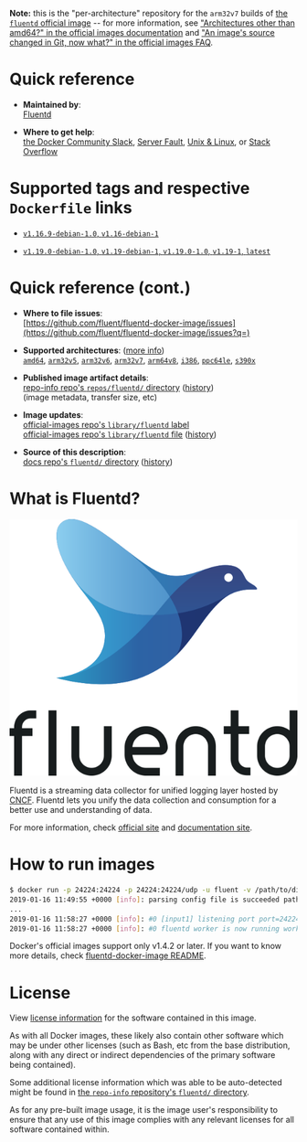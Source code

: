 <!--

********************************************************************************

WARNING:

    DO NOT EDIT "fluentd/README.md"

    IT IS AUTO-GENERATED

    (from the other files in "fluentd/" combined with a set of templates)

********************************************************************************

-->

**Note:** this is the "per-architecture" repository for the `arm32v7` builds of [the `fluentd` official image](https://hub.docker.com/_/fluentd) -- for more information, see ["Architectures other than amd64?" in the official images documentation](https://github.com/docker-library/official-images#architectures-other-than-amd64) and ["An image's source changed in Git, now what?" in the official images FAQ](https://github.com/docker-library/faq#an-images-source-changed-in-git-now-what).

# Quick reference

-	**Maintained by**:  
	[Fluentd](https://github.com/fluent/fluentd-docker-image)

-	**Where to get help**:  
	[the Docker Community Slack](https://dockr.ly/comm-slack), [Server Fault](https://serverfault.com/help/on-topic), [Unix & Linux](https://unix.stackexchange.com/help/on-topic), or [Stack Overflow](https://stackoverflow.com/help/on-topic)

# Supported tags and respective `Dockerfile` links

-	[`v1.16.9-debian-1.0`, `v1.16-debian-1`](https://github.com/fluent/fluentd-docker-image/blob/505a1af75b4a4adb40d576df7b18cebab853264e/v1.16/debian/Dockerfile)

-	[`v1.19.0-debian-1.0`, `v1.19-debian-1`, `v1.19.0-1.0`, `v1.19-1`, `latest`](https://github.com/fluent/fluentd-docker-image/blob/42a0afa30b3821482bce1ba8e67266d745619724/v1.19/debian/Dockerfile)

# Quick reference (cont.)

-	**Where to file issues**:  
	[https://github.com/fluent/fluentd-docker-image/issues](https://github.com/fluent/fluentd-docker-image/issues?q=)

-	**Supported architectures**: ([more info](https://github.com/docker-library/official-images#architectures-other-than-amd64))  
	[`amd64`](https://hub.docker.com/r/amd64/fluentd/), [`arm32v5`](https://hub.docker.com/r/arm32v5/fluentd/), [`arm32v6`](https://hub.docker.com/r/arm32v6/fluentd/), [`arm32v7`](https://hub.docker.com/r/arm32v7/fluentd/), [`arm64v8`](https://hub.docker.com/r/arm64v8/fluentd/), [`i386`](https://hub.docker.com/r/i386/fluentd/), [`ppc64le`](https://hub.docker.com/r/ppc64le/fluentd/), [`s390x`](https://hub.docker.com/r/s390x/fluentd/)

-	**Published image artifact details**:  
	[repo-info repo's `repos/fluentd/` directory](https://github.com/docker-library/repo-info/blob/master/repos/fluentd) ([history](https://github.com/docker-library/repo-info/commits/master/repos/fluentd))  
	(image metadata, transfer size, etc)

-	**Image updates**:  
	[official-images repo's `library/fluentd` label](https://github.com/docker-library/official-images/issues?q=label%3Alibrary%2Ffluentd)  
	[official-images repo's `library/fluentd` file](https://github.com/docker-library/official-images/blob/master/library/fluentd) ([history](https://github.com/docker-library/official-images/commits/master/library/fluentd))

-	**Source of this description**:  
	[docs repo's `fluentd/` directory](https://github.com/docker-library/docs/tree/master/fluentd) ([history](https://github.com/docker-library/docs/commits/master/fluentd))

# What is Fluentd?

![logo](https://raw.githubusercontent.com/docker-library/docs/23d5a64f3f38c1cad2557ded3d3d16388d9239cb/fluentd/logo.png)

Fluentd is a streaming data collector for unified logging layer hosted by [CNCF](https://www.cncf.io/project-faq/fluentd/). Fluentd lets you unify the data collection and consumption for a better use and understanding of data.

For more information, check [official site](https://www.fluentd.org/) and [documentation site](https://docs.fluentd.org/).

# How to run images

```bash
$ docker run -p 24224:24224 -p 24224:24224/udp -u fluent -v /path/to/dir:/fluentd/log arm32v7/fluentd
2019-01-16 11:49:55 +0000 [info]: parsing config file is succeeded path="/fluentd/etc/fluent.conf"
...
2019-01-16 11:58:27 +0000 [info]: #0 [input1] listening port port=24224 bind="0.0.0.0"
2019-01-16 11:58:27 +0000 [info]: #0 fluentd worker is now running worker = 0
```

Docker's official images support only v1.4.2 or later. If you want to know more details, check [fluentd-docker-image README](https://github.com/fluent/fluentd-docker-image/blob/master/README.md).

# License

View [license information](https://github.com/fluent/fluentd/blob/master/LICENSE) for the software contained in this image.

As with all Docker images, these likely also contain other software which may be under other licenses (such as Bash, etc from the base distribution, along with any direct or indirect dependencies of the primary software being contained).

Some additional license information which was able to be auto-detected might be found in [the `repo-info` repository's `fluentd/` directory](https://github.com/docker-library/repo-info/tree/master/repos/fluentd).

As for any pre-built image usage, it is the image user's responsibility to ensure that any use of this image complies with any relevant licenses for all software contained within.
